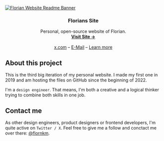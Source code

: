 <a href="https://github.com/flornkm/florians-site">
   <img src="https://github.com/flornkm/florians-site/assets/92092993/808d1a88-95e5-4a3e-956d-1d457d201f3a" alt="Florian Website Readme Banner">
  </a>


  <h3 align="center">Florians Site</h3>

  <p align="center">
    Personal, open-source website of Florian.
    <br />
    <a href="https://floriankiem.com"><strong>Visit Site →</strong></a>
    <br />
    <br />
    <a href="https://twitter.com/flornkm">x.com</a>
    –
    <a href="mailto:hello@floriankiem.com">E-Mail</a>
    –
    <a href="https://floriankiem.com/colophon">Learn more</a>
  </p>
</p>

## About this project

This is the third big iteration of my personal website. I made my first one in 2019 and am hosting the files on GitHub since the beginning of 2022.

I'm a `design engineer`. That means, I'm both a creative and a logical thinker trying to combine both skills in one job.

## Contact me

As other design engineers, product designers or frontend developers, I'm quite active on `Twitter / X`. Feel free to give me a follow and conctact me over there: [@flornkm](https://twitter.com/flornkm).
